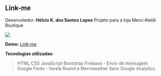 ﻿## Link-me
Desenvoledor: **Hélcio K. dos Santos Lopes**
Projeto para a loja Merci Ateliê Boutique

![](https://i.imgur.com/S6jhD9f.png)

**Demo:**  [Link-me]([https://helciosantos.github.io/link-me/](https://helciosantos.github.io/link-me/))

**Tecnologias utilizadas:**
>HTML
>CSS
>JavaScript
>Bootstrap
>Firebase - Envio de mensagem
>Google Fonts - Varela Round e Merriweather Sans
>Google Analytics
